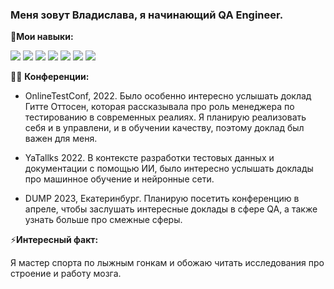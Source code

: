 ### Меня зовут Владислава, я начинающий QA Engineer.
:large_orange_diamond:**Мои навыки:**

<img src="https://img.shields.io/badge/POSTMAN-black?style=for-the-badge&logo=POSTMAN&logoColor=orange"/> <img src="https://img.shields.io/badge/JavaScript-black?style=for-the-badge&logo=JavaScript&logoColor=yellow"/> <img src="https://img.shields.io/badge/Android Studio-black?style=for-the-badge&logo=Android Studio&logoColor=orange"/> <img src="https://img.shields.io/badge/Jira-black?style=for-the-badge&logo=Jira Software&logoColor=blue"/> <img src="https://img.shields.io/badge/Git-black?style=for-the-badge&logo=Git&logoColor=orange"/> <img src="https://img.shields.io/badge/PostgreSQL-black?style=for-the-badge&logo=PostgreSQL&logoColor=blue"/> <img src="https://img.shields.io/badge/Charles-black?style=for-the-badge&logo=НАЗВАНИЕ ЛОГОТИПА&logoColor=ЦВЕТ ЛОГОТИПА"/>

👨‍💻 **Конференции:**

* OnlineTestConf, 2022. Было особенно интересно услышать доклад Гитте Оттосен, которая рассказывала про роль менеджера по тестированию в современных реалиях. Я планирую реализовать себя и в управлени, и в обучении качеству, поэтому доклад был важен для меня.

* YaTallks 2022. В контексте разработки тестовых данных и документации с помощью ИИ, было интересно услышать доклады про машинное обучение и нейронные сети.

* DUMP 2023, Екатеринбург. Планирую посетить конференцию в апреле, чтобы заслушать интересные доклады в сфере QA, а также узнать больше про смежные сферы.

⚡**Интересный факт:** 

Я мастер спорта по лыжным гонкам и обожаю читать исследования про строение и работу мозга.


